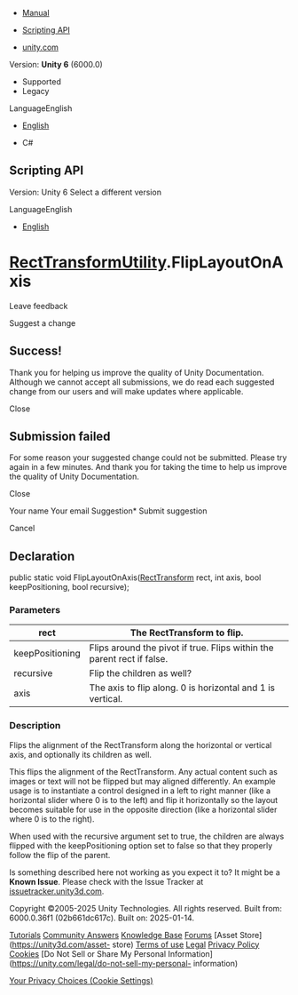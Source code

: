 [ ]()

  * [Manual](../Manual/index.html)
  * [Scripting API](../ScriptReference/index.html)

  * [unity.com](https://unity.com/)

Version: **Unity 6** (6000.0)

  * Supported
  * Legacy

LanguageEnglish

  * [English]()

  * C#

[ ](https://docs.unity3d.com)

## Scripting API

Version: Unity 6 Select a different version

LanguageEnglish

  * [English]()

#  [RectTransformUtility](RectTransformUtility.html).FlipLayoutOnAxis

Leave feedback

Suggest a change

## Success!

Thank you for helping us improve the quality of Unity Documentation. Although
we cannot accept all submissions, we do read each suggested change from our
users and will make updates where applicable.

Close

## Submission failed

For some reason your suggested change could not be submitted. Please <a>try
again</a> in a few minutes. And thank you for taking the time to help us
improve the quality of Unity Documentation.

Close

Your name Your email Suggestion* Submit suggestion

Cancel

[ ]()

## Declaration

public static void FlipLayoutOnAxis([RectTransform](RectTransform.html) rect,
int axis, bool keepPositioning, bool recursive);

### Parameters

rect | The RectTransform to flip.  
---|---  
keepPositioning | Flips around the pivot if true. Flips within the parent rect if false.  
recursive | Flip the children as well?  
axis | The axis to flip along. 0 is horizontal and 1 is vertical.  
  
### Description

Flips the alignment of the RectTransform along the horizontal or vertical
axis, and optionally its children as well.

This flips the alignment of the RectTransform. Any actual content such as
images or text will not be flipped but may aligned differently. An example
usage is to instantiate a control designed in a left to right manner (like a
horizontal slider where 0 is to the left) and flip it horizontally so the
layout becomes suitable for use in the opposite direction (like a horizontal
slider where 0 is to the right).  
  
When used with the recursive argument set to true, the children are always
flipped with the keepPositioning option set to false so that they properly
follow the flip of the parent.

Is something described here not working as you expect it to? It might be a
**Known Issue**. Please check with the Issue Tracker at
[issuetracker.unity3d.com](https://issuetracker.unity3d.com).

Copyright ©2005-2025 Unity Technologies. All rights reserved. Built from:
6000.0.36f1 (02b661dc617c). Built on: 2025-01-14.

[Tutorials](https://unity3d.com/learn) [Community
Answers](https://answers.unity3d.com) [Knowledge
Base](https://support.unity3d.com/hc/en-us)
[Forums](https://forum.unity3d.com) [Asset Store](https://unity3d.com/asset-
store) [Terms of use](https://docs.unity3d.com/Manual/TermsOfUse.html)
[Legal](https://unity.com/legal) [Privacy
Policy](https://unity.com/legal/privacy-policy)
[Cookies](https://unity.com/legal/cookie-policy) [Do Not Sell or Share My
Personal Information](https://unity.com/legal/do-not-sell-my-personal-
information)

[Your Privacy Choices (Cookie Settings)](javascript:void\(0\);)

